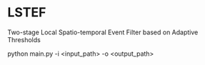# LSTEF
Two-stage Local Spatio-temporal Event Filter based on Adaptive Thresholds

python main.py -i <input_path> -o <output_path>
